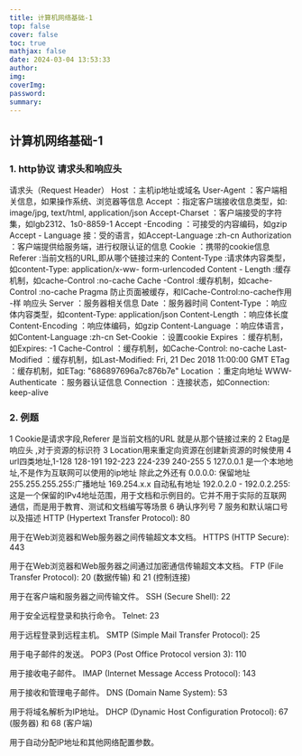 ```yaml
---
title: 计算机网络基础-1
top: false
cover: false
toc: true
mathjax: false
date: 2024-03-04 13:53:33
author:
img:
coverImg:
password:
summary:
---
```

## 计算机网络基础-1
### 1. http协议 请求头和响应头
  请求头（Request Header）
  Host ：主机ip地址或域名
  User-Agent ：客户端相关信息，如果操作系统、浏览器等信息
  Accept ：指定客户瑞接收信息类型，如: image/jpg, text/html, application/json
  Accept-Charset ：客户端接受的字符集，如Igb2312、1s0-8859-1
  Accept -Encoding ：可接受的内容编码，如gzip
  Accept - Language 接：受的语言，如Accept-Language :zh-cn
  Authorization ：客户端提供给服务端，进行权限认证的信息
  Cookie ：携带的cookie信息
  Referer :当前文档的URL,即从哪个链接过来的
  Content-Type :请求体内容类型，如content-Type: application/x-ww- form-urlencoded
  Content - Length :缓存机制，如cache-Control :no-cache
  Cache -Control :缓存机制，如cache-Control :no-cache Pragma 防止页面被缓存，和ICache-Control:no-cache作用 -样
  响应头
    Server ：服务器相关信息
    Date ：服务器时间
    Content-Type ：响应体内容类型，如content-Type: application/json
    Content-Length ：响应体长度
    Content-Encoding ：响应体编码，如gzip
    Content-Language ：响应体语言，如Content-Language :zh-cn
    Set-Cookie ：设置cookie
    Expires ：缓存机制，如Expires: -1
    Cache-Control ：缓存机制，如Cache-Control: no-cache
    Last-Modified ：缓存机制，如Last-Modified: Fri, 21 Dec 2018 11:00:00 GMT
    ETag ：缓存机制，如ETag: "686897696a7c876b7e"
    Location ：重定向地址
    WWW-Authenticate ：服务器认证信息
    Connection ：连接状态，如Connection: keep-alive

### 2. 例题
1 Cookie是请求字段,Referer 是当前文档的URL 就是从那个链接过来的
2 Etag是响应头 ,对于资源的标识符
3 Location用来重定向资源在创建新资源的时候使用
4 url四类地址,1-128 128-191 192-223 224-239 240-255
5 127.0.0.1 是一个本地地址,不是作为互联网可以使用的ip地址 除此之外还有
0.0.0.0: 保留地址
255.255.255.255:广播地址
169.254.x.x 自动私有地址
192.0.2.0 - 192.0.2.255: 这是一个保留的IPv4地址范围，用于文档和示例目的。它并不用于实际的互联网通信，而是用于教育、测试和文档编写等场景
6 确认序列号
7 服务和默认端口号以及描述
HTTP (Hypertext Transfer Protocol): 80

用于在Web浏览器和Web服务器之间传输超文本文档。
HTTPS (HTTP Secure): 443

用于在Web浏览器和Web服务器之间通过加密通信传输超文本文档。
FTP (File Transfer Protocol): 20 (数据传输) 和 21 (控制连接)

用于在客户端和服务器之间传输文件。
SSH (Secure Shell): 22

用于安全远程登录和执行命令。
Telnet: 23

用于远程登录到远程主机。
SMTP (Simple Mail Transfer Protocol): 25

用于电子邮件的发送。
POP3 (Post Office Protocol version 3): 110

用于接收电子邮件。
IMAP (Internet Message Access Protocol): 143

用于接收和管理电子邮件。
DNS (Domain Name System): 53

用于将域名解析为IP地址。
DHCP (Dynamic Host Configuration Protocol): 67 (服务器) 和 68 (客户端)

用于自动分配IP地址和其他网络配置参数。        